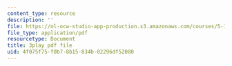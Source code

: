 ```yaml
---
content_type: resource
description: ''
file: https://ol-ocw-studio-app-production.s3.amazonaws.com/courses/5-112-principles-of-chemical-science-fall-2005/4f075f75f0b78b15834b02296df52080_lawooSesSfM.pdf
file_type: application/pdf
resourcetype: Document
title: 3play pdf file
uid: 4f075f75-f0b7-8b15-834b-02296df52080
---
```

